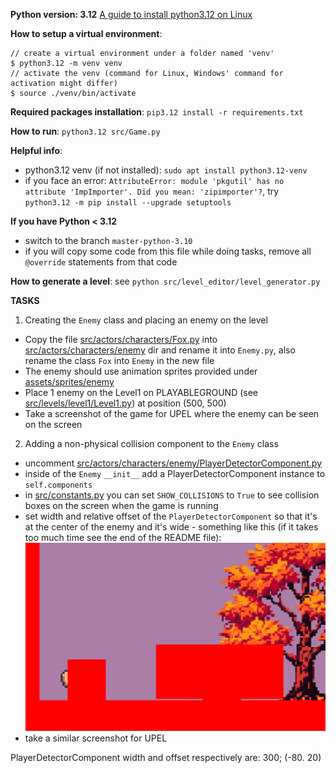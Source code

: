 **Python version: 3.12**
[A guide to install python3.12 on Linux](https://medium.com/@donfiealex/getting-python-3-12-up-and-running-on-ubuntu-and-debian-servers-cbe557d7d368)

**How to setup a virtual environment**:
```console
// create a virtual environment under a folder named 'venv'
$ python3.12 -m venv venv 
// activate the venv (command for Linux, Windows' command for activation might differ)
$ source ./venv/bin/activate 
``` 

**Required packages installation**: `pip3.12 install -r requirements.txt`

**How to run**: `python3.12 src/Game.py`

**Helpful info**: 
- python3.12 venv (if not installed): `sudo apt install python3.12-venv`
- if you face an error: `AttributeError: module 'pkgutil' has no attribute 'ImpImporter'. Did you mean: 'zipimporter'?`, try `python3.12 -m pip install --upgrade setuptools`

**If you have Python < 3.12**
- switch to the branch `master-python-3.10`
- if you will copy some code from this file while doing tasks, remove all `@override` statements from that code

**How to generate a level**: see `python src/level_editor/level_generator.py`

**TASKS**
1. Creating the `Enemy` class and placing an enemy on the level 
- Copy the file [src/actors/characters/Fox.py](src/actors/characters/Fox.py) into [src/actors/characters/enemy](src/actors/characters/enemy) dir and rename it into `Enemy.py`, also rename the class `Fox` into `Enemy` in the new file
- The enemy should use animation sprites provided under [assets/sprites/enemy](assets/sprites/enemy)
- Place 1 enemy on the Level1 on PLAYABLEGROUND (see [src/levels/level1/Level1.py](src/levels/level1/Level1.py)) at position (500, 500)
- Take a screenshot of the game for UPEL where the enemy can be seen on the screen
2. Adding a non-physical collision component to the `Enemy` class
- uncomment [src/actors/characters/enemy/PlayerDetectorComponent.py](src/actors/characters/enemy/PlayerDetectorComponent.py)
- inside of the `Enemy` `__init__` add a PlayerDetectorComponent instance to `self.components` 
- in [src/constants.py](src/constants.py) you can set `SHOW_COLLISIONS` to `True` to see collision boxes on the screen when the game is running
- set width and relative offset of the `PlayerDetectorComponent` so that it's at the center of the enemy and it's wide - something like this (if it takes too much time see the end of the README file):
![](player_detector_component_example.png)
- take a similar screenshot for UPEL










PlayerDetectorComponent width and offset respectively are: 300; (-80. 20) 